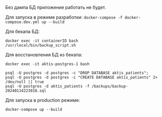 Без дампа БД приложение работать не будет.


Для запуска в режиме разработки:
`docker-compose -f docker-compose.dev.yml up --build`

Для бекапа БД:

```
docker exec -it containerID bash
/usr/local/bin/backup_script.sh
```

Для восстановления БД из бекапа:

```
docker exec -it aktis-postgres-1 bash
```

```
psql -U postgres -d postgres -c "DROP DATABASE aktis_patients";
psql -U postgres -d postgres -c "CREATE DATABASE aktis_patients" 2> /dev/null || true
psql -U postgres -d aktis_patients -f /backups/backup-20240114223018.sql
```

Для запуска в production режиме:

```
docker-compose up --build
```
